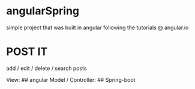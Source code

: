 # angularSpring

simple project that was built in angular following the tutorials @ angular.io

# POST IT
add / edit / delete / search posts

View: ## angular
Model / Controller: ## Spring-boot
